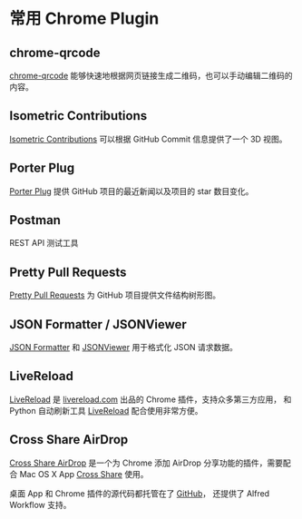 # 常用 Chrome Plugin

## chrome-qrcode

[chrome-qrcode](https://chrome.google.com/webstore/detail/ijoeanckpfaegjkbdmbihinbdpgpcbba)
能够快速地根据网页链接生成二维码，也可以手动编辑二维码的内容。


## Isometric Contributions

[Isometric Contributions](https://chrome.google.com/webstore/detail/mjoedlfflcchnleknnceiplgaeoegien)
可以根据 GitHub Commit 信息提供了一个 3D 视图。



## Porter Plug

[Porter Plug](https://porter.io/plug/) 提供 GitHub 项目的最近新闻以及项目的 star 数目变化。



## Postman

REST API 测试工具



## Pretty Pull Requests

[Pretty Pull Requests](https://chrome.google.com/webstore/detail/ljnjpkadhhcdniohpfilddnhahoigdec)
为 GitHub 项目提供文件结构树形图。



## JSON Formatter / JSONViewer

[JSON Formatter](https://github.com/callumlocke/json-formatter) 和
[JSONViewer](https://github.com/tulios/json-viewer) 用于格式化 JSON 请求数据。



## LiveReload

[LiveReload](//chrome.google.com/webstore/detail/livereload/jnihajbhpnppcggbcgedagnkighmdlei)
是 [livereload.com](//livereload.com) 出品的 Chrome 插件，支持众多第三方应用，
和 Python 自动刷新工具 [LiveReload](https://github.com/lepture/python-livereload)
配合使用非常方便。



## Cross Share AirDrop

[Cross Share AirDrop](https://chrome.google.com/webstore/detail/cross-share-airdrop/anolgdmijnkiiihclmnebmgnkfnfeilh)
是一个为 Chrome 添加 AirDrop 分享功能的插件，需要配合 Mac OS X App
[Cross Share](https://github.com/swmoon203/CrossShare/raw/master/CrossShare.app.zip)
使用。

桌面 App 和 Chrome 插件的源代码都托管在了 [GitHub](https://github.com/swmoon203/CrossShare/)，
还提供了 Alfred Workflow 支持。

